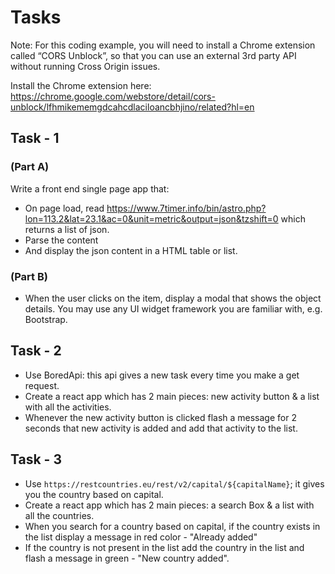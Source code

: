 # Tasks

Note: For this coding example, you will need to install a Chrome extension called “CORS Unblock”, so that you can use an external 3rd party API without running Cross Origin issues. 

Install the Chrome extension here: 
https://chrome.google.com/webstore/detail/cors-unblock/lfhmikememgdcahcdlaciloancbhjino/related?hl=en

## Task - 1

### (Part A)

Write a front end single page app that:
- On page load, read https://www.7timer.info/bin/astro.php?lon=113.2&lat=23.1&ac=0&unit=metric&output=json&tzshift=0 which returns a list of json.
- Parse the content
- And display the json content in a HTML table or list.


### (Part B)

- When the user clicks on the item, display a modal that shows the object details. You may use any UI widget framework you are familiar with, e.g. Bootstrap. 


## Task - 2 

- Use BoredApi: this api gives a new task every time you make a get request.
- Create a react app which has 2 main pieces: new activity button & a list with all the activities.
- Whenever the new activity button is clicked flash a message for 2 seconds that new activity is added and add that activity to the list.


## Task - 3

- Use `https://restcountries.eu/rest/v2/capital/${capitalName}`; it gives you the country based on capital. 
- Create a react app which has 2 main pieces: a search Box & a list with all the countries.
- When you search for a country based on capital, if the country exists in the list display a message in red color - "Already added"
- If the country is not present in the list add the country in the list and flash a message in green - "New country added".